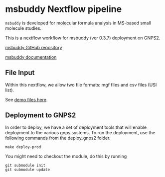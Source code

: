 # msbuddy Nextflow pipeline

`msbuddy` is developed for molecular formula analysis in MS-based small molecule studies.

This is a nextflow workflow for msbuddy (ver 0.3.7) deployment on GNPS2.

[msbuddy GitHub repository](https://github.com/Philipbear/msbuddy)

[msbuddy documentation](https://msbuddy.readthedocs.io/en/latest/)


## File Input
Within this nextflow, we allow two file formats: mgf files and csv files (USI list).

See [demo files here](https://github.com/Philipbear/msbuddy/tree/main/demo).


## Deployment to GNPS2

In order to deploy, we have a set of deployment tools that will enable deployment to the various gnps systems. To run the deployment, use the following commands from the deploy_gnps2 folder. 

```
make deploy-prod
```

You might need to checkout the module, do this by running

```
git submodule init
git submodule update
```
